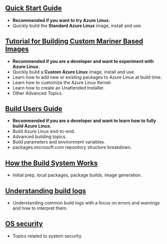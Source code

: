 ## [Quick Start Guide](docs/quick_start/quickstart.md)

- **Recommended if you want to try Azure Linux.**
- Quickly build the **Standard Azure Linux** image, install and use.

## [Tutorial for Building Custom Mariner Based Images](https://github.com/microsoft/azurelinux-tutorials)

- **Recommended if you are a developer and want to experiment with Azure Linux.**
- Quickly build a **Custom Azure Linux** image, install and use.
- Learn how to add new or existing packages to Azure Linux at build time.
- Learn how to customize the Azure Linux Kernel.
- Learn how to create an Unattended Installer.
- Other Advanced Topics.

## [Build Users Guide](docs/building/building.md)

- **Recommended if you are a developer and want to learn how to fully build Azure Linux.**
- Build Azure Linux end-to-end.
- Advanced building topics.
- Build parameters and environment variables.
- packages.microsoft.com repository structure breakdown.

## [How the Build System Works](docs/how_it_works/0_intro.md)

- Initial prep, local packages, package builds, image generation.

## [Understanding build logs](docs/how_it_works/6_logs.md)

- Understanding common build logs with a focus on errors and warnings and how to interpret them.

## [OS security](docs/security/intro.md)

- Topics related to system security.
